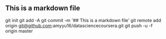 ## This is a markdown file
git init
git add -A
git commit -m '## This is a markdown file'
git remote add origin git@github.com:amyyu16/datasciencecoursera.git
git push -u -f origin master

